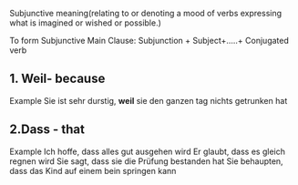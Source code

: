 Subjunctive meaning(relating to or denoting a mood of verbs expressing what is imagined or wished or possible.)

To form Subjunctive 
Main Clause: Subjunction + Subject+.....+ Conjugated verb

## 1. **Weil**- because
Example
Sie ist sehr durstig, **weil** sie den ganzen tag nichts getrunken hat

## 2.Dass - that
Example
Ich hoffe, dass alles gut ausgehen wird
Er glaubt, dass es gleich regnen wird
Sie sagt, dass sie die Prüfung bestanden hat
Sie behaupten, dass das Kind auf einem bein springen kann